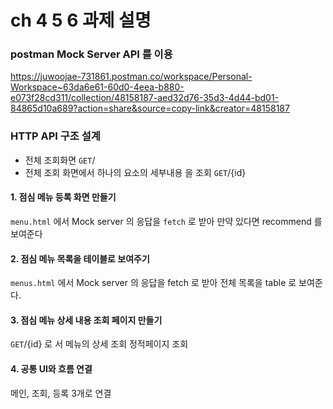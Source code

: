 # ch 4 5 6  과제 설명

###  postman Mock Server API 를 이용
https://juwoojae-731861.postman.co/workspace/Personal-Workspace~63da6e61-60d0-4eea-b880-e073f28cd311/collection/48158187-aed32d76-35d3-4d44-bd01-84865d10a689?action=share&source=copy-link&creator=48158187
### HTTP API 구조 설계
* 전체 조회화면  `GET`/
* 전체 조회 화면에서 하나의 요소의 세부내용 을 조회 `GET`/{id}

#### 1. 점심 메뉴 등록 화면 만들기
 `menu.html` 에서 Mock server 의 응답을 `fetch` 로 받아 
 만약 있다면 recommend 를 보여준다

#### 2. 점심 메뉴 목록을 테이블로 보여주기
 `menus.html` 에서 Mock server 의 응답을 fetch 로 받아
 전체 목록을 table 로 보여준다.

#### 3. 점심 메뉴 상세 내용 조회 페이지 만들기 
 `GET`/{id} 로 서 메뉴의 상세 조회 정적페이지 조회

#### 4. 공통 UI와 흐름 연결
메인, 조회, 등록 3개로 연결
